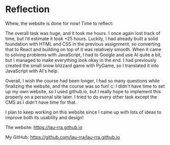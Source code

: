 # Reflection

Whew, the website is done for now! Time to reflect:

The overall task was huge, and it took me hours. I once again lost track of time, but I’d estimate it took +25 hours. Luckily, I had already built a solid foundation with HTML and CSS in the previous assignment, so converting that to React and building on top of it was relatively smooth. When it came to solving problems with JavaScript, I had to Google and use AI quite a bit, but I managed to make everything look okay in the end. I had previously created the small snow blizzard game with PyGame, so I translated it into JavaScript with AI's help.

Overall, I wish the course had been longer, I had so many questions while finalizing the website, and the course was so fun! c: I didn't have time to set up my own website, so I used github.io, but I really hope to implement this properly on a personal site later. I tried to do every other task except the CMS as I didn't have time for that.

I plan to keep working on this website since I came up with lots of ideas to improve both its usability and design!

The website: https://lau-rra.github.io

My GitHub: https://github.com/lau-rra/lau-rra.github.io